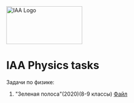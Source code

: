 <img src="https://raw.githubusercontent.com/Yuamble/IAA2005/main/IAA_Logo.png" alt="IAA Logo" width="200" height="100"/>

# IAA Physics tasks

Задачи по физике:
 
1. "Зеленая полоса"(2020)(8-9 классы) [Файл](https://iaa2005.tk/tasks/Зеленая%20полоса.pdf)

